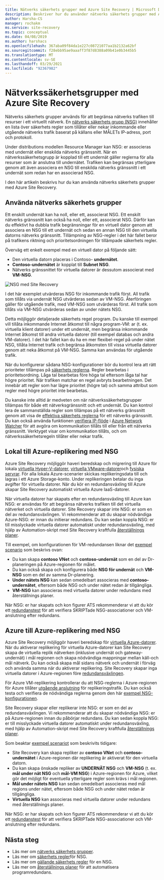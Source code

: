 ```yaml
---
title: Nätverks säkerhets grupper med Azure Site Recovery | Microsoft Docs
description: Beskriver hur du använder nätverks säkerhets grupper med Azure Site Recovery för haveri beredskap och migrering
author: Harsha-CS
manager: rochakm
ms.service: site-recovery
ms.topic: conceptual
ms.date: 04/08/2019
ms.author: harshacs
ms.openlocfilehash: 367aba09f84da1e227c08721077aa1b2132a62bf
ms.sourcegitcommit: f28ebb95ae9aaaff3f87d8388a09b41e0b3445b5
ms.translationtype: MT
ms.contentlocale: sv-SE
ms.lasthandoff: 03/29/2021
ms.locfileid: "92367982"
---
```

# <a name="network-security-groups-with-azure-site-recovery"></a>Nätverkssäkerhetsgrupper med Azure Site Recovery

Nätverks säkerhets grupper används för att begränsa nätverks trafiken till resurser i ett virtuellt nätverk. En [nätverks säkerhets grupp (NSG)](../virtual-network/network-security-groups-overview.md#network-security-groups) innehåller en lista över säkerhets regler som tillåter eller nekar inkommande eller utgående nätverks trafik baserat på källans eller MÅLETs IP-adress, port och protokoll.

Under distributions modellen Resource Manager kan NSG: er associeras med undernät eller enskilda nätverks gränssnitt. När en nätverkssäkerhetsgrupp är kopplad till ett undernät gäller reglerna för alla resurser som är anslutna till undernätet. Trafiken kan begränsas ytterligare genom att även associera en NSG till enskilda nätverks gränssnitt i ett undernät som redan har en associerad NSG.

I den här artikeln beskrivs hur du kan använda nätverks säkerhets grupper med Azure Site Recovery.

## <a name="using-network-security-groups"></a>Använda nätverks säkerhets grupper

Ett enskilt undernät kan ha noll, eller ett, associerat NSG. Ett enskilt nätverks gränssnitt kan också ha noll, eller ett, associerat NSG. Därför kan du effektivt ha dubbla trafik begränsningar för en virtuell dator genom att associera en NSG till ett undernät och sedan en annan NSG till den virtuella datorns nätverks gränssnitt. Tillämpning av NSG-regler i det här fallet beror på trafikens riktning och prioritetsordningen för tillämpade säkerhets regler.

Överväg ett enkelt exempel med en virtuell dator på följande sätt:
-    Den virtuella datorn placeras i Contoso- **undernätet**.
-    **Contoso-undernätet** är kopplat till **Subnet NSG**.
-    Nätverks gränssnittet för virtuella datorer är dessutom associerat med **VM-NSG**.

![NSG med Site Recovery](./media/concepts-network-security-group-with-site-recovery/site-recovery-with-network-security-group.png)

I det här exemplet utvärderas NSG för inkommande trafik först. All trafik som tillåts via undernät NSG utvärderas sedan av VM-NSG. Återföringen gäller för utgående trafik, med VM-NSG som utvärderas först. All trafik som tillåts via VM-NSG utvärderas sedan av under nätets NSG.

Detta möjliggör detaljerade säkerhets regel program. Du kanske till exempel vill tillåta inkommande Internet åtkomst till några program-VM: ar (t. ex. virtuella klient datorer) under ett undernät, men begränsa inkommande Internet åtkomst till andra virtuella datorer (till exempel databas och andra VM-datorer). I det här fallet kan du ha en mer flexibel-regel på under nätet NSG, tillåta Internet trafik och begränsa åtkomsten till vissa virtuella datorer genom att neka åtkomst på VM-NSG. Samma kan användas för utgående trafik.

När du konfigurerar sådana NSG-konfigurationer bör du kontrol lera att rätt prioriteter tillämpas på [säkerhets reglerna](../virtual-network/network-security-groups-overview.md#security-rules). Regler bearbetas i prioritetsordning. Låga tal bearbetas före höga tal eftersom låga tal har högre prioritet. När trafiken matchar en regel avbryts bearbetningen. Det innebär att regler som har lägre prioritet (högre tal) och samma attribut som regler med högre prioritet inte bearbetas.

Du kanske inte alltid är medveten om när nätverkssäkerhetsgrupper tillämpas för både ett nätverksgränssnitt och ett undernät. Du kan kontrol lera de sammanställda regler som tillämpas på ett nätverks gränssnitt genom att visa de [effektiva säkerhets reglerna](../virtual-network/virtual-network-network-interface.md#view-effective-security-rules) för ett nätverks gränssnitt. Du kan också använda funktionen [verifiera IP-flöde](../network-watcher/diagnose-vm-network-traffic-filtering-problem.md) i [Azure Network Watcher](../network-watcher/network-watcher-monitoring-overview.md) för att avgöra om kommunikation tillåts till eller från ett nätverks gränssnitt. Verktyget visar om kommunikation tillåts, och om nätverkssäkerhetsregeln tillåter eller nekar trafik.

## <a name="on-premises-to-azure-replication-with-nsg"></a>Lokal till Azure-replikering med NSG

Azure Site Recovery möjliggör haveri beredskap och migrering till Azure för lokala [virtuella Hyper-V-datorer](hyper-v-azure-architecture.md), [virtuella VMware-datorer](vmware-azure-architecture.md)och [fysiska servrar](physical-azure-architecture.md). För alla lokala Azure-scenarier skickas replikeringsdata till och lagras i ett Azure Storage-konto. Under replikeringen betalar du inga avgifter för virtuella datorer. När du kör en redundansväxling till Azure skapar Site Recovery automatiskt virtuella Azure IaaS-datorer.

När virtuella datorer har skapats efter en redundansväxling till Azure kan NSG: er användas för att begränsa nätverks trafiken till det virtuella nätverket och virtuella datorer. Site Recovery skapar inte NSG: er som en del av redundansväxlingen. Vi rekommenderar att du skapar nödvändiga Azure-NSG: er innan du initierar redundans. Du kan sedan koppla NSG: er till misslyckade virtuella datorer automatiskt under redundansväxling, med hjälp av Automation-skript med Site Recovery kraftfulla [återställnings planer](site-recovery-create-recovery-plans.md).

Till exempel, om konfigurationen för VM-redundansen liknar det [exempel scenario](concepts-network-security-group-with-site-recovery.md#using-network-security-groups) som beskrivs ovan:
-    Du kan skapa **contoso VNet** och **contoso-undernät** som en del av Dr-planeringen på Azure-regionen för målet.
-    Du kan också skapa och konfigurera både **NSG för undernät** och **VM-NSG** som en del av samma Dr-planering.
-    **Under nätets NSG** kan sedan omedelbart associeras med **contoso-undernätet**, eftersom både NSG och under nätet redan är tillgängliga.
-    **VM-NSG** kan associeras med virtuella datorer under redundans med återställnings planer.

När NSG: er har skapats och kon figurer ATS rekommenderar vi att du kör ett [redundanstest](site-recovery-test-failover-to-azure.md) för att verifiera SKRIPTade NSG-associationer och VM-anslutning efter redundans.

## <a name="azure-to-azure-replication-with-nsg"></a>Azure till Azure-replikering med NSG

Azure Site Recovery möjliggör haveri beredskap för [virtuella Azure-datorer](azure-to-azure-architecture.md). När du aktiverar replikering för virtuella Azure-datorer kan Site Recovery skapa de virtuella replik nätverken (inklusive undernät och gateway-undernät) i mål regionen och skapa nödvändiga mappningar mellan käll-och mål nätverk. Du kan också skapa mål sidans nätverk och undernät i förväg och använda samma när du aktiverar replikering. Site Recovery skapar inga virtuella datorer i Azure-regionen före [redundansväxlingen](azure-to-azure-tutorial-failover-failback.md).

För Azure VM-replikering kontrollerar du att NSG-reglerna i Azure-regionen för Azure tillåter [utgående anslutning](azure-to-azure-about-networking.md#outbound-connectivity-using-service-tags) för replikeringstrafik. Du kan också testa och verifiera de nödvändiga reglerna genom den här [exempel NSG-konfigurationen](azure-to-azure-about-networking.md#example-nsg-configuration).

Site Recovery skapar eller replikerar inte NSG: er som en del av redundansväxlingen. Vi rekommenderar att du skapar nödvändiga NSG: er på Azure-regionen innan du påbörjar redundans. Du kan sedan koppla NSG: er till misslyckade virtuella datorer automatiskt under redundansväxling, med hjälp av Automation-skript med Site Recovery kraftfulla [återställnings planer](site-recovery-create-recovery-plans.md).

Som beaktar [exempel scenariot](concepts-network-security-group-with-site-recovery.md#using-network-security-groups) som beskrivits tidigare:
-    Site Recovery kan skapa repliker av **contoso VNet** och **contoso-undernätet** i Azure-regionen där replikering är aktiverat för den virtuella datorn.
-    Du kan skapa önskade repliker av **UNDERNÄT NSG** och **VM-NSG** (t. ex. **mål under nät NSG** och **mål-VM NSG**) i Azure-regionen för Azure, vilket gör det möjligt för eventuella ytterligare regler som krävs i mål regionen.
-    **Mål under nätets NSG** kan sedan omedelbart associeras med mål regions under nätet, eftersom både NSG och under nätet redan är tillgängliga.
-    **Virtuella NSG** kan associeras med virtuella datorer under redundans med återställnings planer.

När NSG: er har skapats och kon figurer ATS rekommenderar vi att du kör ett [redundanstest](azure-to-azure-tutorial-dr-drill.md) för att verifiera SKRIPTade NSG-associationer och VM-anslutning efter redundans.

## <a name="next-steps"></a>Nästa steg
-    Läs mer om [nätverks säkerhets grupper](../virtual-network/network-security-groups-overview.md#network-security-groups).
-    Läs mer om [säkerhets regler](../virtual-network/network-security-groups-overview.md#security-rules)för NSG.
-    Läs mer om [gällande säkerhets regler](../virtual-network/diagnose-network-traffic-filter-problem.md) för en NSG.
-    Läs mer om [återställnings planer](site-recovery-create-recovery-plans.md) för att automatisera programredundans.
